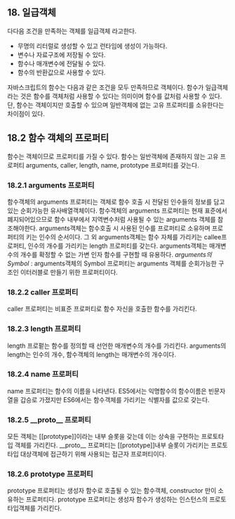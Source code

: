 ## 18. 일급객체

다다음 조건을 만족하는 객체를 일급객체 라고한다.

- 무명의 리터럴로 생성할 수 있고 런타임에 생성이 가능하다.
- 변수나 자료구조에 저장될 수 있다.
- 함수나 매개변수에 전달될 수 있다.
- 함수의 반환값으로 사용할 수 있다.

자바스크립트의 함수는 다음과 같은 조건을 모두 만족하므로 객체이다.
함수가 일급객체라는 것은 함수를 객체처럼 사용할 수 있다는 의미이며 함수를 값처럼 사용할 수 있다.
단, 함수는 객체이지만 호출할 수 있으며 일반객체에 없는 고유 프로퍼티를 소유한다는 차이점이 있다.

## 18.2 함수 객체의 프로퍼티

함수는 객체이므로 프로퍼티를 가질 수 있다. 함수는 일반객체에 존재하지 않는 고유 프로퍼티 arguments, caller, length, name, prototype 프로퍼티를 갖는다.

### 18.2.1 arguments 프로퍼티

함수객체의 arguments 프로퍼티는 객체로 함수 호출 시 전달된 인수들의 정보를 담고 있는 순회가능한 유사배열객체이다.
함수객체의 arguments 프로퍼티는 현재 표준에서 폐지되어있으므로 함수 내부에서 지역변수처럼 사용될 수 있는 arguments 객체를 참조해야한다.
arguments객체는 함수호출 시 사용된 인수를 프로퍼티로 소유하며 프로퍼티의 키는 인수의 순서이다. 그 외 arguments객체는 함수 자체를 가리키는 callee프로퍼티, 인수의 개수를 가리키는 length 프로퍼티를 갖는다.
arguments객체는 매개변수의 개수를 확정할 수 없는 가변 인자 함수를 구현할 때 유용하다.
_arguments의 Symbol_ : arguments객체의 Symbol 프로퍼티는 arguments 객체를 순회가능한 구조인 이터러블로 만들기 위한 프로퍼티이다.

### 18.2.2 caller 프로퍼티

caller 프로퍼티는 비표준 프로퍼티로 함수 자신을 호출한 함수를 가리킨다.

### 18.2.3 length 프로퍼티

length 프로펕는 함수를 정의할 때 선언한 매개변수의 개수를 가리킨다.
arguments의 length는 인수의 개수, 함수객체의 length는 매개변수의 개수이다.

### 18.2.4 name 프로퍼티

name 프로퍼티는 함수의 이름을 나타낸다.
ES5에서는 익명함수의 함수이름은 빈문자열을 갑승로 가졌지만 ES6에서는 함수객체를 가리키는 식별자를 값으로 갖는다.

### 18.2.5 \_\_proto\_\_ 프로퍼티

모든 객체는 [[prototype]]이라는 내부 슬롯을 갖는데 이는 상속을 구현하는 프로토타입 객체를 가리킨다.
\_\_proto\_\_ 프로퍼티는 [[prototype]]내부 슬롯이 가리키는 프로토타입 대상객체에 접근하기 위해 사용되는 접근자 프로퍼티이다.

### 18.2.6 prototype 프로퍼티

prototype 프로퍼티는 생성자 함수로 호출될 수 있는 함수객체, constructor 만이 소유하는 프로퍼티다.
prototype 프로퍼티는 생성자 함수가 생성하는 인스턴스의 프로토타입객체를 가리킨다.
